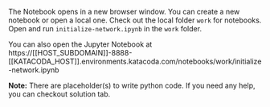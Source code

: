 The Notebook opens in a new browser window. You can create a new notebook or open a local one. Check out the local folder `work` for notebooks. Open and run `initialize-network.ipynb` in the `work` folder.

You can also open the Jupyter Notebook at https://[[HOST_SUBDOMAIN]]-8888-[[KATACODA_HOST]].environments.katacoda.com/notebooks/work/initialize-network.ipynb

**Note:**
There are placeholder(s) to write python code. If you need any help, you can checkout solution tab.